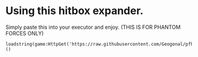 <h1><b>Using this hitbox expander.</b></h1>


Simply paste this into your executor and enjoy. (THIS IS FOR PHANTOM FORCES ONLY)
```
loadstring(game:HttpGet('https://raw.githubusercontent.com/Geogonal/pfhitboxexpand/main/main.lua'))()
